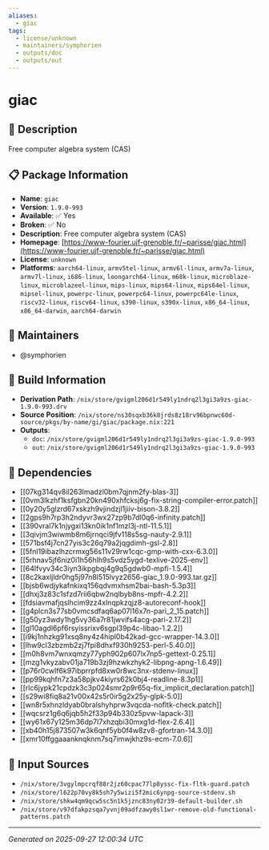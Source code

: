 ```yaml
---
aliases:
  - giac
tags:
  - license/unknown
  - maintainers/symphorien
  - outputs/doc
  - outputs/out
---
```


# giac

## 📝 Description

Free computer algebra system (CAS)

## 📋 Package Information

- **Name**: `giac`
- **Version**: `1.9.0-993`
- **Available**: ✅ Yes
- **Broken**: ✅ No
- **Description**: Free computer algebra system (CAS)
- **Homepage**: [https://www-fourier.ujf-grenoble.fr/~parisse/giac.html](https://www-fourier.ujf-grenoble.fr/~parisse/giac.html)
- **License**: `unknown`
- **Platforms**: `aarch64-linux`, `armv5tel-linux`, `armv6l-linux`, `armv7a-linux`, `armv7l-linux`, `i686-linux`, `loongarch64-linux`, `m68k-linux`, `microblaze-linux`, `microblazeel-linux`, `mips-linux`, `mips64-linux`, `mips64el-linux`, `mipsel-linux`, `powerpc-linux`, `powerpc64-linux`, `powerpc64le-linux`, `riscv32-linux`, `riscv64-linux`, `s390-linux`, `s390x-linux`, `x86_64-linux`, `x86_64-darwin`, `aarch64-darwin`
## 👥 Maintainers

- @symphorien


## 🔧 Build Information

- **Derivation Path**: `/nix/store/gvigml206d1r549ly1ndrq2l3gi3a9zs-giac-1.9.0-993.drv`
- **Source Position**: `/nix/store/ns30sqxb36k8jrds8z18rv96bpnwc60d-source/pkgs/by-name/gi/giac/package.nix:221`
- **Outputs**:
  - `doc`:  `/nix/store/gvigml206d1r549ly1ndrq2l3gi3a9zs-giac-1.9.0-993`
  - `out`:  `/nix/store/gvigml206d1r549ly1ndrq2l3gi3a9zs-giac-1.9.0-993`

## 🔗 Dependencies

- [[07kg314qv8il263lmadzl0bm7qjnm2fy-blas-3]]
- [[0vm3lkzhf1ksfgbn20kn490xhfcksj6g-fix-string-compiler-error.patch]]
- [[0y20y5glzrd67xskzh9vjindzjl1jiiv-bison-3.8.2]]
- [[2gps9h7rp3h2ndyvr3wx27zp9b7dl0q6-infinity.patch]]
- [[390vral7k1njygxi13kn0ik1nf1mzl3j-ntl-11.5.1]]
- [[3qivjm3wiwmb8m6jrnqci9jfv118s5sg-nauty-2.9.1]]
- [[571bsf4j7cn27yis3c26q79a2jqgdimh-gsl-2.8]]
- [[5fnl19ibazlhzcrmxg56s11v29rw1cqc-gmp-with-cxx-6.3.0]]
- [[5rhnav5jf6niz0i1h56hlh9s5vdz5ygd-texlive-2025-env]]
- [[64lfvyv34c3iyn3ikpgbqj4g9q5gdwb0-mpfi-1.5.4]]
- [[8c2kaxljldr0hg5j97n8l515lvyz2656-giac_1.9.0-993.tar.gz]]
- [[bjsb6wdjykafnkixq156qdvmxhsm2bai-bash-5.3p3]]
- [[dhxj3z83c1sfzd7rii6qbw2nqlbyb8ns-mpfr-4.2.2]]
- [[fdsiavmafjqslhcim9zz4xlnqpkzqjz8-autoreconf-hook]]
- [[g4plcn3s77sb0vmcsdfaq6ap07l16x7n-pari_2_15.patch]]
- [[g50yz3wdy1hg5vy36a7r81jwvifs4acg-pari-2.17.2]]
- [[gl10agdl6pf6rsyissrixv6sgpl39p4c-libao-1.2.2]]
- [[i9kj1nhzkg91xsq8ny4z4hipl0b42kad-gcc-wrapper-14.3.0]]
- [[lhw9cl3zbzmb2zj7fpi8dhxf930h9253-perl-5.40.0]]
- [[m0h8vm7wnxqmzy77yph902p607lx7np5-gettext-0.25.1]]
- [[mzg1vkyzabv01ja719b3zj9hzwkzhyk2-libpng-apng-1.6.49]]
- [[p76r0cwlf6k97ibprrpfd8xw0r8wc3nx-stdenv-linux]]
- [[pp99kqhfn7z3a58pjkv4kiyrs62k0bj4-readline-8.3p1]]
- [[rlc6jypk21cpdzk3c3p024smr2p9r65q-fix_implicit_declaration.patch]]
- [[s29wi8fiq8a21v00x42s5r0ir5g2x25y-glpk-5.0]]
- [[wn8r5xhnzldyab0bralshyhprw3vqcda-nofltk-check.patch]]
- [[wqcsrz1g6q6jqb5h2f33p94b330z5pvw-lapack-3]]
- [[wy61x67y125m36dp7l7xhzqbi30mxg1d-flex-2.6.4]]
- [[xb40h15j873507w3k6qnf5yb0f4w8zv8-gfortran-14.3.0]]
- [[xmr10ffggaaanknqknm7sq7imwjkhz9s-ecm-7.0.6]]

## 📁 Input Sources

- `/nix/store/3vgylmpcrqf88r2jz60cpac77lp8yssc-fix-fltk-guard.patch`
- `/nix/store/l622p70vy8k5sh7y5wizi5f2mic6ynpg-source-stdenv.sh`
- `/nix/store/shkw4qm9qcw5sc5n1k5jznc83ny02r39-default-builder.sh`
- `/nix/store/v97dfakpzsqa7yvnj09adfzawy0sl1wr-remove-old-functional-patterns.patch`

---
*Generated on 2025-09-27 12:00:34 UTC*
